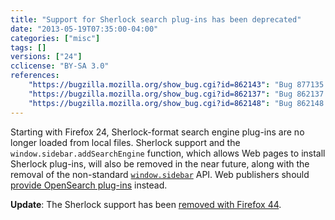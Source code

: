 ```yaml
---
title: "Support for Sherlock search plug-ins has been deprecated"
date: "2013-05-19T07:35:00-04:00"
categories: ["misc"]
tags: []
versions: ["24"]
cclicense: "BY-SA 3.0"
references:
    "https://bugzilla.mozilla.org/show_bug.cgi?id=862143": "Bug 877135 – stop loading Sherlock files from disk"
    "https://bugzilla.mozilla.org/show_bug.cgi?id=862137": "Bug 862137 – stop supporting Sherlock search engines"
    "https://bugzilla.mozilla.org/show_bug.cgi?id=862148": "Bug 862148 – stop supporting installation of Sherlock plugins from the web"
---
```

Starting with Firefox 24, Sherlock-format search engine plug-ins are no longer loaded from local files. Sherlock support and the `window.sidebar.addSearchEngine` function, which allows Web pages to install Sherlock plug-ins, will also be removed in the near future, along with the removal of the non-standard [`window.sidebar`](https://developer.mozilla.org/en-US/docs/Web/API/window.sidebar) API. Web publishers should [provide OpenSearch plug-ins](https://developer.mozilla.org/en-US/docs/Creating_OpenSearch_plugins_for_Firefox) instead.

**Update**: The Sherlock support has been [removed with Firefox 44](https://www.fxsitecompat.com/en-US/docs/2015/sherlock-search-plugin-is-no-longer-supported/).
